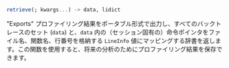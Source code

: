 ```julia
retrieve(; kwargs...) -> data, lidict
```

"Exports" プロファイリング結果をポータブル形式で出力し、すべてのバックトレースのセット (`data`) と、`data` 内の（セッション固有の）命令ポインタをファイル名、関数名、行番号を格納する `LineInfo` 値にマッピングする辞書を返します。この関数を使用すると、将来の分析のためにプロファイリング結果を保存できます。

